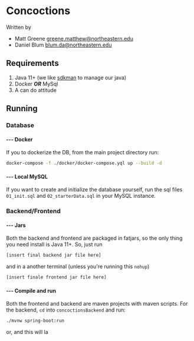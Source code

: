 # Concoctions

Written by 
- Matt Greene greene.matthew@northeastern.edu
- Daniel Blum blum.da@northeastern.edu


## Requirements
1. Java 11+ (we like [sdkman](https://sdkman.io/) to manage our java)
1. Docker ***OR*** MySql
1. A can do attitude

## Running

### Database

#### **--- Docker**

If you to dockerize the DB, from the main project directory run:
```bash
docker-compose -f ./docker/docker-compose.yql up --build -d
```

#### **--- Local MySQL**

If you want to create and initialize the database yourself, run the sql files `01_init.sql` and `02_starterData.sql` in your MySQL instance.

### **Backend/Frontend**

#### **--- Jars**
Both the backend and frontend are packaged in fatjars, so the only thing you need install is Java 11+.
So, just run

```bash
[insert final backend jar file here]
```

and in a another terminal (unless you're running this `nohup`)

```bash
[insert finale frontend jar file here]
```


#### **--- Compile and run**
Both the frontend and backend are maven projects with maven scripts. 
For the backend, `cd` into `concoctionsBackend` and run:
```bash
./mvnw spring-boot:run
```
or, 
and this will la




